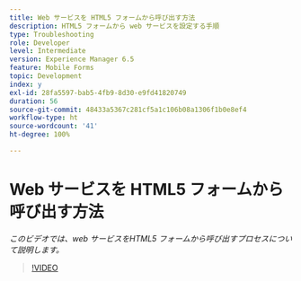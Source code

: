 ```yaml
---
title: Web サービスを HTML5 フォームから呼び出す方法
description: HTML5 フォームから web サービスを設定する手順
type: Troubleshooting
role: Developer
level: Intermediate
version: Experience Manager 6.5
feature: Mobile Forms
topic: Development
index: y
exl-id: 28fa5597-bab5-4fb9-8d30-e9fd41820749
duration: 56
source-git-commit: 48433a5367c281cf5a1c106b08a1306f1b0e8ef4
workflow-type: ht
source-wordcount: '41'
ht-degree: 100%

---
```


# Web サービスを HTML5 フォームから呼び出す方法

*このビデオでは、web サービスをHTML5 フォームから呼び出すプロセスについて説明します。*

>[!VIDEO](https://video.tv.adobe.com/v/3417464?quality=12&learn=on&captions=jpn)
